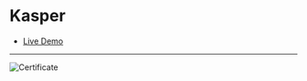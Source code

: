 # Kasper

- [Live Demo](https://badr138.github.io/Kasper/)<br/>

---------
![Certificate]([https://drive.google.com/file/d/1LDOjhvTA0ByGY0RDI-BHwWQrgNyD5Ipa/view?usp=sharing](https://drive.google.com/file/d/1LDOjhvTA0ByGY0RDI-BHwWQrgNyD5Ipa/view?usp=sharing))
